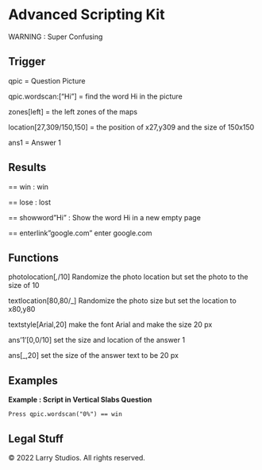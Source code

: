 # Advanced Scripting Kit
WARNING : Super Confusing

## Trigger
qpic = Question Picture 

qpic.wordscan:[“Hi”] = find the word Hi in the picture

zones[left] = the left zones of the maps

location[27,309/150,150] = the position of x27,y309 and the size of 150x150

ans1 = Answer 1

## Results
== win : win

== lose : lost

== showword”Hi” : Show the word Hi in a new empty page

== enterlink”google.com” enter google.com


## Functions
photolocation[_,_/10] Randomize the photo location but set the photo to the size of 10

textlocation[80,80/\_] Randomize the photo size but set the location to x80,y80

textstyle[Arial,20] make the font Arial and make the size 20 px

ans’1’[0,0/10] set the size and location of the answer 1

ans[\_,20] set the size of the answer text to be 20 px



## Examples
**Example : Script in Vertical Slabs Question**

`Press qpic.wordscan("0%") == win`



## Legal Stuff
&copy; 2022 Larry Studios. All rights reserved.

